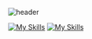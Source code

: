 
<!--IMAGE-->
![header](https://cdn1-production-images-kly.akamaized.net/tI_hVLOWPGPSTcHc6UZvu3ldjIE=/640x360/smart/filters:quality(75):strip_icc():format(webp)/kly-media-production/medias/3148968/original/086226900_1591781805-Goblin.jpg)
<!--ICON-->
[![My Skills](https://skillicons.dev/icons?i=c++,debian,mysql,nodejs,js,npm,css,html,tailwind,netlify)](https://skillicons.dev)
[![My Skills](https://skillicons.dev/icons?i=cpp,net,java)](https://skillicons.dev)
